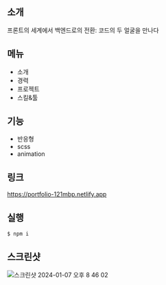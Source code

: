 ## 소개
프론트의 세계에서 백엔드로의 전환: 코드의 두 얼굴을 만나다

## 메뉴
- 소개
- 경력
- 프로젝트
- 스킬&툴


## 기능
- 반응형
- scss 
- animation


## 링크
https://portfolio-121mbp.netlify.app


## 실행
```bash
$ npm i 
```


## 스크린샷
![스크린샷 2024-01-07 오후 8 46 02](https://github.com/121Mbp/portfolio/assets/11451648/a6822cf6-85d0-40fb-a231-e1d58034ff0b)


